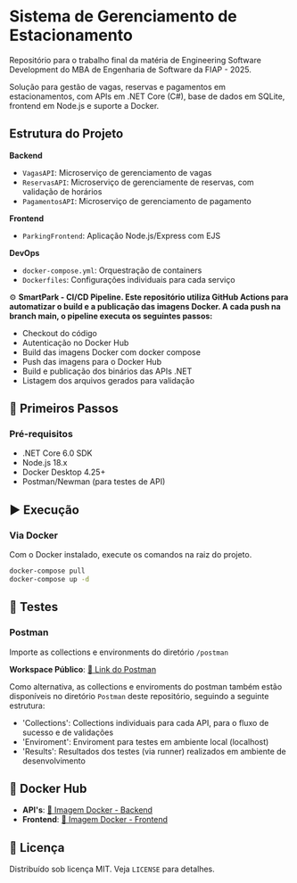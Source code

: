 # Sistema de Gerenciamento de Estacionamento  

Repositório para o trabalho final da matéria de Engineering Software Development do MBA de Engenharia de Software da FIAP - 2025.

Solução para gestão de vagas, reservas e pagamentos em estacionamentos, com APIs em .NET Core (C#), base de dados em SQLite, frontend em Node.js e suporte a Docker.  

## Estrutura do Projeto

**Backend**  

- `VagasAPI`: Microserviço de gerenciamento de vagas
- `ReservasAPI`: Microserviço de gerenciamente de reservas, com validação de horários  
- `PagamentosAPI`: Microserviço de gerenciamento de pagamento  
 

**Frontend**  

- `ParkingFrontend`: Aplicação Node.js/Express com EJS  

**DevOps**  

- `docker-compose.yml`: Orquestração de containers  
- `Dockerfiles`: Configurações individuais para cada serviço

⚙️ **SmartPark - CI/CD Pipeline.
Este repositório utiliza GitHub Actions para automatizar o build e a publicação das imagens Docker. A cada push na branch main, o pipeline executa os seguintes passos:**

- Checkout do código
- Autenticação no Docker Hub
- Build das imagens Docker com docker compose
- Push das imagens para o Docker Hub
- Build e publicação dos binários das APIs .NET
- Listagem dos arquivos gerados para validação

## 🚀 Primeiros Passos  

### Pré-requisitos  

- .NET Core 6.0 SDK  
- Node.js 18.x  
- Docker Desktop 4.25+  
- Postman/Newman (para testes de API)  

## ▶️ Execução  

### Via Docker  

Com o Docker instalado, execute os comandos na raiz do projeto.

```bash
docker-compose pull
docker-compose up -d
```

## 🧪 Testes  

### Postman  

Importe as collections e environments do diretório `/postman`  

**Workspace Público**: [🔗 Link do Postman](https://www.postman.com/smart-park-7334/fiap-95aoj/overview)  

Como alternativa, as collections e enviroments do postman também estão disponíveis no diretório `Postman` deste repositório, seguindo a seguinte estrutura:

- 'Collections': Collections individuais para cada API, para o fluxo de sucesso e de validações
- 'Enviroment': Enviroment para testes em ambiente local (localhost)
- 'Results': Resultados dos testes (via runner) realizados em ambiente de desenvolvimento

## 🐳 Docker Hub  

- **API's**: [🔗 Imagem Docker - Backend](https://hub.docker.com/r/rodolfogaspar86/fiap_95aoj_smart_park-backend)
- **Frontend**: [🔗 Imagem Docker - Frontend](https://hub.docker.com/r/rodolfogaspar86/fiap_95aoj_smart_park-frontend) 


## 📄 Licença  

Distribuído sob licença MIT. Veja `LICENSE` para detalhes.
